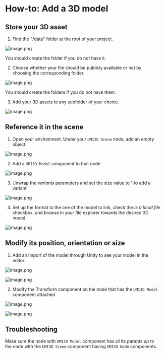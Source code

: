 # How-to: Add a 3D model

## Store your 3D asset

1. Find the "/data" folder at the root of your project.

![image.png](/img/add-3d-model-store.png)

You should create the folder if you do not have it.

2. Choose whether your file should be publicly available or not by choosing the corresponding folder.

![image.png](/img/add-3d-model-store-private.png)

You should create the folders if you do not have them.

3. Add your 3D assets to any subfolder of your choice.

![image.png](/img/add-3d-model-store-assets.png)

## Reference it in the scene

1. Open your environment. Under your `UMI3D Scene` node, add an empty object.

![image.png](/img/add-3d-model-reference-gameobject.png)

2. Add a `UMI3D Model` component to that node.

![image.png](/img/add-3d-model-reference-component.png)

3. Unwrap the _variants_ parameters and set the size value to 1 to add a variant

![image.png](/img/add-3d-model-reference-variant.png)

4. Set up the format to the one of the model to link, check the _Is a local file_ checkbox, and browse in your file explorer towards the desired 3D model.

![image.png](/img/add-3d-model-reference-format.png)

## Modify its position, orientation or size

1. Add an import of the model through Unity to see your model in the editor.

![image.png](/img/add-3d-model-modify-local-copy.png)

![image.png](/img/add-3d-model-modify-local-copy-screen.png)

2. Modify the Transform component on the node that has the `UMI3D Model` component attached

![image.png](/img/add-3d-model-modify-transform.png)

![image.png](/img/add-3d-model-modify-transform-screen.png)

## Troubleshooting

Make sure the node with `UMI3D Model` component has all its parents up to the node with the `UMI3D Scene` component having `UMI3D Node` components.
